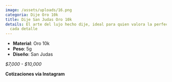 ```yaml
---
image: /assets/uploads/16.png
categoria: Dije Oro 10k
title: Dije San Judas Oro 10k
details: El arte del lujo hecho dije, ideal para quien valora la perfección en
  cada detalle
---
```

* **Material**: Oro 10k
* **Peso**: 5g
* **Diseño**: San Judas

*$﻿7,000 - $10,000*

**Cotizaciones vía Instagram**